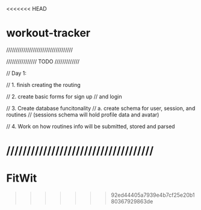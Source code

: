 <<<<<<< HEAD
# workout-tracker

///////////////////////////////////


//////////////// TODO /////////////

// Day 1:

// 1. finish creating the routing

// 2. create basic forms for sign up
// and login

// 3. Create database funcitonality
//        a. create schema for user, session, and routines
//             (sessions schema will hold profile data and avatar)

// 4. Work on how routines info will be submitted, stored and parsed

////////////////////////////////////
=======
# FitWit
>>>>>>> 92ed44405a7939e4b7cf25e20b180367929863de

